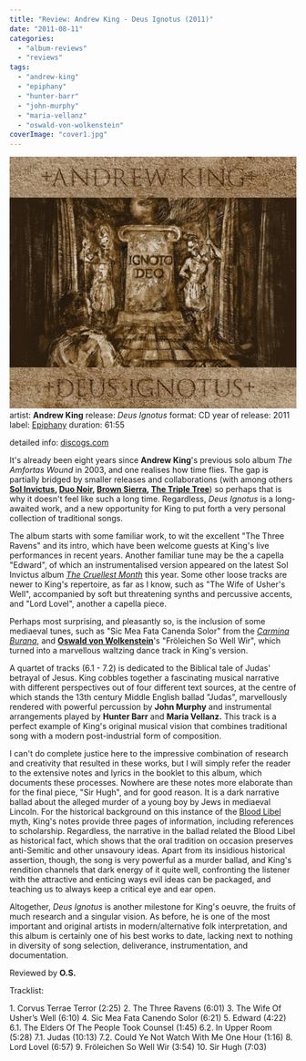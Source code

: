 ```yaml
---
title: "Review: Andrew King - Deus Ignotus (2011)"
date: "2011-08-11"
categories: 
  - "album-reviews"
  - "reviews"
tags: 
  - "andrew-king"
  - "epiphany"
  - "hunter-barr"
  - "john-murphy"
  - "maria-vellanz"
  - "oswald-von-wolkenstein"
coverImage: "cover1.jpg"
---
```


[![](images/cover1.jpg "aking_deus")](http://www.eveningoflight.nl/wordpress/wp-content/uploads/2011/08/cover1.jpg)artist: **Andrew King** release: _Deus Ignotus_ format: CD year of release: 2011 label: [Epiphany](http://www.discogs.com/label/Epiphany) duration: 61:55

detailed info: [discogs.com](http://www.discogs.com/Andrew-King-Deus-Ignotus/release/2921651)

It's already been eight years since **Andrew King**'s previous solo album _The Amfortas Wound_ in 2003, and one realises how time flies. The gap is partially bridged by smaller releases and collaborations (with among others **[Sol Invictus](http://www.eveningoflight.nl/2011/06/11/review-sol-invictus-the-cruellest-month-2011/ "Review: Sol Invictus – The Cruellest Month (2011)"), [Duo Noir](http://www.eveningoflight.nl/2010/09/23/review-duo-noir-sintra-2010/ "Review: Duo Noir – Sintra (2010)"), [Brown Sierra](http://www.eveningoflight.nl/2011/04/24/review-andrew-king-brown-sierra-the-kraken-2010/ "Review: Andrew King & Brown Sierra  – The Kraken (2010)"), [The Triple Tree](http://www.eveningoflight.nl/2008/12/01/review-the-triple-tree-ghosts-2008/ "Review: The Triple Tree – Ghosts (2008)")**) so perhaps that is why it doesn't feel like such a long time. Regardless, _Deus Ignotus_ is a long-awaited work, and a new opportunity for King to put forth a very personal collection of traditional songs.

The album starts with some familiar work, to wit the excellent "The Three Ravens" and its intro, which have been welcome guests at King's live performances in recent years. Another familiar tune may be the a capella "Edward", of which an instrumentalised version appeared on the latest Sol Invictus album _[The Cruellest Month](http://www.eveningoflight.nl/2011/06/11/review-sol-invictus-the-cruellest-month-2011/ "Review: Sol Invictus – The Cruellest Month (2011)")_ this year. Some other loose tracks are newer to King's repertoire, as far as I know, such as "The Wife of Usher's Well", accompanied by soft but threatening synths and percussive accents, and "Lord Lovel", another a capella piece.

Perhaps most surprising, and pleasantly so, is the inclusion of some mediaeval tunes, such as "Sic Mea Fata Canenda Solor" from the _[Carmina Burana](http://en.wikipedia.org/wiki/Carmina_burana)_, and [**Oswald von Wolkenstein**](http://en.wikipedia.org/wiki/Oswald_von_Wolkenstein)'s "Fröleichen So Well Wir", which turned into a marvellous waltzing dance track in King's version.

A quartet of tracks (6.1 - 7.2) is dedicated to the Biblical tale of Judas' betrayal of Jesus. King cobbles together a fascinating musical narrative with different perspectives out of four different text sources, at the centre of which stands the 13th century Middle English ballad "Judas", marvellously rendered with powerful percussion by **John Murphy** and instrumental arrangements played by **Hunter Barr** and **Maria Vellanz.** This track is a perfect example of King's original musical vision that combines traditional song with a modern post-industrial form of composition.

I can't do complete justice here to the impressive combination of research and creativity that resulted in these works, but I will simply refer the reader to the extensive notes and lyrics in the booklet to this album, which documents these processes. Nowhere are these notes more elaborate than for the final piece, "Sir Hugh", and for good reason. It is a dark narrative ballad about the alleged murder of a young boy by Jews in mediaeval Lincoln. For the historical background on this instance of the [Blood Libel](http://en.wikipedia.org/wiki/Blood_libel) myth, King's notes provide three pages of information, including references to scholarship. Regardless, the narrative in the ballad related the Blood Libel as historical fact, which shows that the oral tradition on occasion preserves anti-Semitic and other unsavoury ideas. Apart from its insidious historical assertion, though, the song is very powerful as a murder ballad, and King's rendition channels that dark energy of it quite well, confronting the listener with the attractive and enticing ways evil ideas can be packaged, and teaching us to always keep a critical eye and ear open.

Altogether, _Deus Ignotus_ is another milestone for King's oeuvre, the fruits of much research and a singular vision. As before, he is one of the most important and original artists in modern/alternative folk interpretation, and this album is certainly one of his best works to date, lacking next to nothing in diversity of song selection, deliverance, instrumentation, and documentation.

Reviewed by **O.S.**

Tracklist:

1\. Corvus Terrae Terror (2:25) 2. The Three Ravens (6:01) 3. The Wife Of Usher’s Well (6:10) 4. Sic Mea Fata Canendo Solor (6:21) 5. Edward (4:22) 6.1. The Elders Of The People Took Counsel (1:45) 6.2. In Upper Room (5:28) 7.1. Judas (10:13) 7.2. Could Ye Not Watch With Me One Hour (1:16) 8. Lord Lovel (6:57) 9. Fröleichen So Well Wir (3:54) 10. Sir Hugh (7:03)
